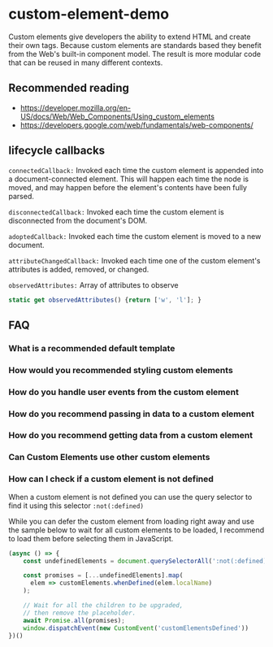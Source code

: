 # custom-element-demo

Custom elements give developers the ability to extend HTML and create their own tags. Because custom elements are standards based they benefit from the Web's built-in component model. The result is more modular code that can be reused in many different contexts.

## Recommended reading

 - https://developer.mozilla.org/en-US/docs/Web/Web_Components/Using_custom_elements
 - https://developers.google.com/web/fundamentals/web-components/

## lifecycle callbacks

`connectedCallback:` Invoked each time the custom element is appended into a document-connected element. This will happen each time the node is moved, and may happen before the element's contents have been fully parsed.

`disconnectedCallback:` Invoked each time the custom element is disconnected from the document's DOM.

`adoptedCallback:` Invoked each time the custom element is moved to a new document.

`attributeChangedCallback:` Invoked each time one of the custom element's attributes is added, removed, or changed.

`observedAttributes:` Array of attributes to observe

```js
static get observedAttributes() {return ['w', 'l']; }
```

## FAQ

### What is a recommended default template

### How would you recommended styling custom elements

### How do you handle user events from the custom element

### How do you recommend passing in data to a custom element

### How do you recommend getting data from a custom element

### Can Custom Elements use other custom elements

### How can I check if a custom element is not defined

When a custom element is not defined you can use the query selector to find it using this selector `:not(:defined)`

While you can defer the custom element from loading right away and use the sample below to wait for all custom elements to be loaded,
I recommend to load them before selecting them in JavaScript.

```js
(async () => { 
    const undefinedElements = document.querySelectorAll(':not(:defined)');

    const promises = [...undefinedElements].map(
      elem => customElements.whenDefined(elem.localName)
    );

    // Wait for all the children to be upgraded, 
    // then remove the placeholder.
    await Promise.all(promises);                            
    window.dispatchEvent(new CustomEvent('customElementsDefined'))
})()
```

